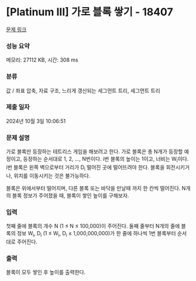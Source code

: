 # [Platinum III] 가로 블록 쌓기 - 18407 

[문제 링크](https://www.acmicpc.net/problem/18407) 

### 성능 요약

메모리: 27112 KB, 시간: 308 ms

### 분류

값 / 좌표 압축, 자료 구조, 느리게 갱신되는 세그먼트 트리, 세그먼트 트리

### 제출 일자

2024년 10월 3일 10:06:51

### 문제 설명

<p>가로 블록만 등장하는 테트리스 게임을 해보려고 한다. 가로 블록은 총 N개가 등장할 예정이고, 등장하는 순서대로 1, 2, ..., N번이다. i번 블록의 높이는 1이고, 너비는 W<sub>i</sub>이다. i번 블록은 왼쪽 벽으로부터 거리가 D<sub>i</sub> 떨어진 곳에 떨어뜨려야 한다. 블록을 회전시키거나, 위치를 이동시키는 것은 불가능하다.</p>

<p>블록은 위에서부터 떨어지며, 다른 블록 또는 바닥을 만날때 까지 한 칸씩 떨어진다. N개의 블록 정보가 주어졌을 때, 블록이 쌓인 높이를 구해보자.</p>

### 입력 

 <p>첫째 줄에 블록의 개수 N (1 ≤ N ≤ 100,000)이 주어진다. 둘째 줄부터 N개의 줄에 블록의 정보 W<sub>i</sub>, D<sub>i</sub> (1 ≤ W<sub>i</sub>, D<sub>i</sub> ≤ 1,000,000,000)가 한 줄에 하나씩 1번 블록부터 순서대로 주어진다.</p>

### 출력 

 <p>블록이 모두 쌓인 후 높이를 출력한다.</p>


